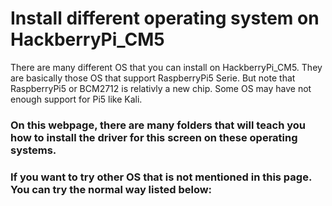# Install different operating system on HackberryPi_CM5

There are many different OS that you can install on HackberryPi_CM5. They are basically those OS that support RaspberryPi5 Serie. 
But note that RaspberryPi5 or BCM2712 is relativly a new chip. Some OS may have not enough support for Pi5 like Kali.  

### On this webpage, there are many folders that will teach you how to install the driver for this screen on these operating systems.

### If you want to try other OS that is not mentioned in this page. You can try the normal way listed below:
